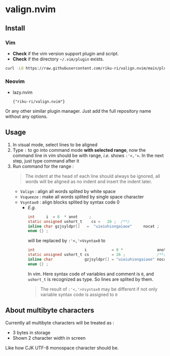 # valign.nvim

## Install

### Vim

- **Check** if the vim version support plugin and script.
- **Check** if the directory `~/.vim/plugin` exists.

```sh
curl -LO https://raw.githubusercontent.com/riku-ri/valign.nvim/main/plugin/valign.vim --output-dir ~/.vim/plugin
```

### Neovim

- lazy.nvim
	```vim
	{"riku-ri/valign.nvim"}
	```

Or any other similar plugin manager.
Just add the full repository name without any options.

## Usage

1. In visual mode, select lines to be aligned
1. Type `:` to go into command mode **with selected range**,
	now the command line in vim should be with range, *i.e.* shows `:'<,'>`. In the next step, just type command after it
1. Run command for the range :
	> The indent at the head of each line should always be ignored,
	> all words will be aligned as no indent and insert the indent later.
	- `Valign` : align all words splited by white space
	- `Vsqueeze` : make all words splited by single space character
	- `Vsyntax0` : align blocks splited by syntax code 0
		- *E.g.*
			```c
			int     i  = 8  * anot     ;
			static unsigned ushort_t    cs =   26 ;  /**/
			inline char gzjsyldpr[]   =  "uieiuhiongaiaoe"     nocat ;
			enum {} ;
			```
			will be replaced by `:'<,'>Vsyntax0` to
			```c
			int                      i           = 8 *               anot  ;
			static unsigned ushort_t cs          = 26 ;              /**/
			inline char              gzjsyldpr[] = "uieiuhiongaiaoe" nocat ;
			enum {} ;
			```
			In vim. Here syntax code of variables and comment is `0`,
			and `ushort_t` is recognized as type.
			So lines are splited by them.
			> The result of `:'<,'>Vsyntax0` may be different
			> if not only variable syntax code is assigned to `0`

## About multibyte characters

Currently all multibyte characters will be treated as :
- 3 bytes in storage
- Shown 2 character width in screen

Like how CJK UTF-8 monospace character should be.
